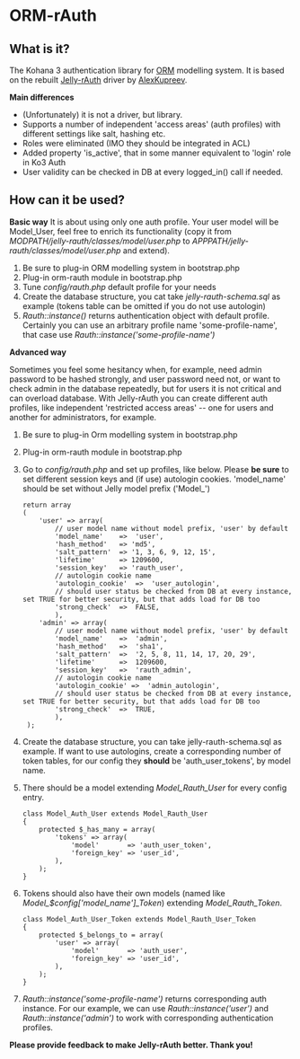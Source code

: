 # ORM-rAuth

## What is it?
The Kohana 3 authentication library for [ORM](http://github.com/jonathangeiger/kohana-jelly) modelling system. It is based on the rebuilt [Jelly-rAuth](https://github.com/AlexKupreev/jelly-rauth) driver by [AlexKupreev](https://github.com/AlexKupreev). 

**Main differences**

 * (Unfortunately) it is not a driver, but library.
 * Supports a number of independent 'access areas' (auth profiles) with different settings like salt, hashing etc.
 * Roles were eliminated (IMO they should be integrated in ACL)
 * Added property 'is\_active', that in some manner equivalent to 'login' role in Ko3 Auth
 * User validity can be checked in DB at every logged_in() call if needed.

## How can it be used?

**Basic way**
It is about using only one auth profile. Your user model will be Model\_User, feel free to enrich its functionality (copy it from *MODPATH/jelly-rauth/classes/model/user.php* to *APPPATH/jelly-rauth/classes/model/user.php* and extend).

 1. Be sure to plug-in ORM modelling system in bootstrap.php
 2. Plug-in orm-rauth module in bootstrap.php
 3. Tune *config/rauth.php* default profile for your needs
 4. Create the database structure, you cat take *jelly-rauth-schema.sql* as example (tokens table can be omitted if you do not use autologin)
 5. *Rauth::instance()* returns authentication object with default profile. Certainly you can use an arbitrary profile name 'some-profile-name', that case use *Rauth::instance('some-profile-name')*

**Advanced way**

Sometimes you feel some hesitancy when, for example, need admin password to be hashed strongly, and user password need not, or want to check admin in the database repeatedly, but for users it is not critical and can overload database. With Jelly-rAuth you can create different auth profiles, like independent 'restricted access areas' -- one for users and another for administrators, for example. 

 1. Be sure to plug-in Orm modelling system in bootstrap.php
 2. Plug-in orm-rauth module in bootstrap.php
 3. Go to *config/rauth.php* and set up profiles, like below. Please **be sure** to set different session keys and (if use) autologin cookies. 'model\_name' should be set without Jelly model prefix ('Model\_') 

        return array
        (
            'user' => array(
                // user model name without model prefix, 'user' by default
                'model_name'    =>  'user',
                'hash_method'   => 'md5',
                'salt_pattern'  => '1, 3, 6, 9, 12, 15', 
                'lifetime'      => 1209600,
                'session_key'   => 'rauth_user',
                // autologin cookie name
                'autologin_cookie'  =>  'user_autologin',
                // should user status be checked from DB at every instance, set TRUE for better security, but that adds load for DB too
                'strong_check'  =>  FALSE,
                ),
            'admin' => array(
                // user model name without model prefix, 'user' by default
                'model_name'    =>  'admin',
                'hash_method'   =>  'sha1',
                'salt_pattern'  =>  '2, 5, 8, 11, 14, 17, 20, 29', 
                'lifetime'      =>  1209600,
                'session_key'   =>  'rauth_admin',
                // autologin cookie name
                'autologin_cookie' =>  'admin_autologin',
                // should user status be checked from DB at every instance, set TRUE for better security, but that adds load for DB too
                'strong_check'  =>  TRUE,
                ),    
         );

 4. Create the database structure, you can take jelly-rauth-schema.sql as example. If want to use autologins, create a corresponding number of token tables, for our config they **should** be 'auth\_user\_tokens', by model name.
 5. There should be a model extending *Model\_Rauth\_User* for every config entry.

        class Model_Auth_User extends Model_Rauth_User
        {
			protected $_has_many = array(
				'tokens' => array(
        			'model'       => 'auth_user_token',
					'foreign_key' => 'user_id',
    			),
			);
		}

 6. Tokens should also have their own models (named like *Model\_$config['model_name']\_Token*) extending *Model\_Rauth\_Token*.

        class Model_Auth_User_Token extends Model_Rauth_User_Token
        {
			protected $_belongs_to = array(
				'user' => array(
        			'model'       => 'auth_user',
					'foreign_key' => 'user_id',
    			),
			);
		}

 7. *Rauth::instance('some-profile-name')* returns corresponding auth instance. For our example, we can use *Rauth::instance('user')* and *Rauth::instance('admin')* to work with corresponding authentication profiles. 

**Please provide feedback to make Jelly-rAuth better. Thank you!** 